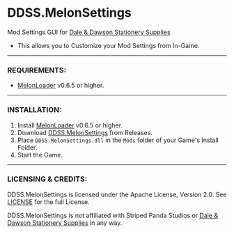 # DDSS.MelonSettings
Mod Settings GUI for [Dale & Dawson Stationery Supplies](https://store.steampowered.com/app/2920570/Dale__Dawson_Stationery_Supplies/)

- This allows you to Customize your Mod Settings from In-Game.

---

### REQUIREMENTS:

- [MelonLoader](https://github.com/LavaGang/MelonLoader/releases) v0.6.5 or higher.

---

### INSTALLATION:

1) Install [MelonLoader](https://github.com/LavaGang/MelonLoader/releases) v0.6.5 or higher.
2) Download [DDSS.MelonSettings](https://github.com/HerpDerpinstine/DDSS.MelonSettings/releases) from Releases.
3) Place ``DDSS.MelonSettings.dll`` in the ``Mods`` folder of your Game's Install Folder.
4) Start the Game.

---

### LICENSING & CREDITS:

DDSS.MelonSettings is licensed under the Apache License, Version 2.0. See [LICENSE](https://github.com/HerpDerpinstine/DDSS.MelonSettings/blob/main/LICENSE.md) for the full License.

DDSS.MelonSettings is not affiliated with Striped Panda Studios or [Dale & Dawson Stationery Supplies](https://store.steampowered.com/app/2920570/Dale__Dawson_Stationery_Supplies/) in any way.